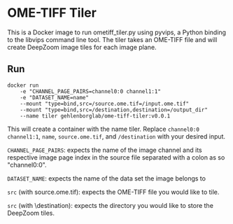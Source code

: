 # OME-TIFF Tiler

This is a Docker image to run ometiff_tiler.py using pyvips, a Python binding to the libvips command line tool. The tiler takes an OME-TIFF file and will create DeepZoom image tiles for each image plane.

## Run
```
docker run  
    -e "CHANNEL_PAGE_PAIRS=channel0:0 channel1:1"
    -e "DATASET_NAME=name"
    --mount "type=bind,src=/source.ome.tif=/input.ome.tif"
    --mount "type=bind,src=/destination,destination=/output_dir"
    --name tiler gehlenborglab/ome-tiff-tiler:v0.0.1
```

This will create a container with the name tiler. Replace `channel0:0 channel1:1`, `name`, `source.ome.tif`, and `/destination` with your desired input.

`CHANNEL_PAGE_PAIRS`: expects the name of the image channel and its respective image page index in the source file separated with a colon as so "channel0:0".

`DATASET_NAME`: expects the name of the data set the image belongs to

`src` (with source.ome.tif): expects the OME-TIFF file you would like to tile.

`src` (with \destination): expects the directory you would like to store the DeepZoom tiles.
